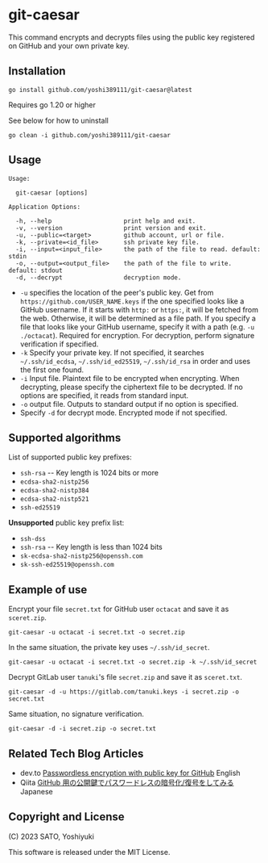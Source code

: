 # git-caesar

This command encrypts and decrypts files using the public key registered on GitHub and your own private key.

## Installation

```
go install github.com/yoshi389111/git-caesar@latest
```

Requires go 1.20 or higher

See below for how to uninstall

```
go clean -i github.com/yoshi389111/git-caesar
```

## Usage

```
Usage:

  git-caesar [options]

Application Options:

  -h, --help                    print help and exit.
  -v, --version                 print version and exit.
  -u, --public=<target>         github account, url or file.
  -k, --private=<id_file>       ssh private key file.
  -i, --input=<input_file>      the path of the file to read. default: stdin
  -o, --output=<output_file>    the path of the file to write. default: stdout
  -d, --decrypt                 decryption mode.
```

* `-u` specifies the location of the peer's public key. Get from `https://github.com/USER_NAME.keys` if the one specified looks like a GitHub username. If it starts with `http:` or `https:`, it will be fetched from the web. Otherwise, it will be determined as a file path. If you specify a file that looks like your GitHub username, specify it with a path (e.g. `-u ./octacat`). Required for encryption. For decryption, perform signature verification if specified.
* `-k` Specify your private key. If not specified, it searches `~/.ssh/id_ecdsa`, `~/.ssh/id_ed25519`, `~/.ssh/id_rsa` in order and uses the first one found.
* `-i` Input file. Plaintext file to be encrypted when encrypting. When decrypting, please specify the ciphertext file to be decrypted. If no options are specified, it reads from standard input.
* `-o` output file. Outputs to standard output if no option is specified.
* Specify `-d` for decrypt mode. Encrypted mode if not specified.

## Supported algorithms

List of supported public key prefixes:

* `ssh-rsa` -- Key length is 1024 bits or more
* `ecdsa-sha2-nistp256`
* `ecdsa-sha2-nistp384`
* `ecdsa-sha2-nistp521`
* `ssh-ed25519`

**Unsupported** public key prefix list:

* `ssh-dss`
* `ssh-rsa` -- Key length is less than 1024 bits
* `sk-ecdsa-sha2-nistp256@openssh.com`
* `sk-ssh-ed25519@openssh.com`

## Example of use

Encrypt your file `secret.txt` for GitHub user `octacat` and save it as `sceret.zip`.

```
git-caesar -u octacat -i secret.txt -o secret.zip
```

In the same situation, the private key uses `~/.ssh/id_secret`.

```
git-caesar -u octacat -i secret.txt -o secret.zip -k ~/.ssh/id_secret
```

Decrypt GitLab user `tanuki`'s file `secret.zip` and save it as `sceret.txt`.

```
git-caesar -d -u https://gitlab.com/tanuki.keys -i secret.zip -o secret.txt
```

Same situation, no signature verification.

```
git-caesar -d -i secret.zip -o secret.txt
```

## Related Tech Blog Articles

* dev.to [Passwordless encryption with public key for GitHub](https://dev.to/yoshi389111/passwordless-encryption-with-public-key-for-github-kb6) English
* Qiita [GitHub 用の公開鍵でパスワードレスの暗号化/復号をしてみる
](https://qiita.com/yoshi389111/items/238908e1933a8a4018c6) Japanese

## Copyright and License

(C) 2023 SATO, Yoshiyuki

This software is released under the MIT License.
